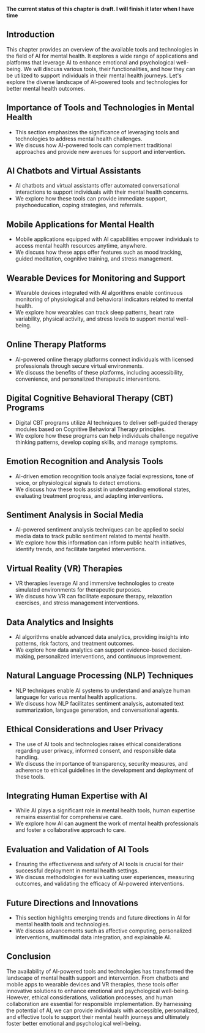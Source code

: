 **The current status of this chapter is draft. I will finish it later when I have time**

Introduction
------------

This chapter provides an overview of the available tools and technologies in the field of AI for mental health. It explores a wide range of applications and platforms that leverage AI to enhance emotional and psychological well-being. We will discuss various tools, their functionalities, and how they can be utilized to support individuals in their mental health journeys. Let's explore the diverse landscape of AI-powered tools and technologies for better mental health outcomes.

Importance of Tools and Technologies in Mental Health
-----------------------------------------------------

* This section emphasizes the significance of leveraging tools and technologies to address mental health challenges.
* We discuss how AI-powered tools can complement traditional approaches and provide new avenues for support and intervention.

AI Chatbots and Virtual Assistants
----------------------------------

* AI chatbots and virtual assistants offer automated conversational interactions to support individuals with their mental health concerns.
* We explore how these tools can provide immediate support, psychoeducation, coping strategies, and referrals.

Mobile Applications for Mental Health
-------------------------------------

* Mobile applications equipped with AI capabilities empower individuals to access mental health resources anytime, anywhere.
* We discuss how these apps offer features such as mood tracking, guided meditation, cognitive training, and stress management.

Wearable Devices for Monitoring and Support
-------------------------------------------

* Wearable devices integrated with AI algorithms enable continuous monitoring of physiological and behavioral indicators related to mental health.
* We explore how wearables can track sleep patterns, heart rate variability, physical activity, and stress levels to support mental well-being.

Online Therapy Platforms
------------------------

* AI-powered online therapy platforms connect individuals with licensed professionals through secure virtual environments.
* We discuss the benefits of these platforms, including accessibility, convenience, and personalized therapeutic interventions.

Digital Cognitive Behavioral Therapy (CBT) Programs
---------------------------------------------------

* Digital CBT programs utilize AI techniques to deliver self-guided therapy modules based on Cognitive Behavioral Therapy principles.
* We explore how these programs can help individuals challenge negative thinking patterns, develop coping skills, and manage symptoms.

Emotion Recognition and Analysis Tools
--------------------------------------

* AI-driven emotion recognition tools analyze facial expressions, tone of voice, or physiological signals to detect emotions.
* We discuss how these tools assist in understanding emotional states, evaluating treatment progress, and adapting interventions.

Sentiment Analysis in Social Media
----------------------------------

* AI-powered sentiment analysis techniques can be applied to social media data to track public sentiment related to mental health.
* We explore how this information can inform public health initiatives, identify trends, and facilitate targeted interventions.

Virtual Reality (VR) Therapies
------------------------------

* VR therapies leverage AI and immersive technologies to create simulated environments for therapeutic purposes.
* We discuss how VR can facilitate exposure therapy, relaxation exercises, and stress management interventions.

Data Analytics and Insights
---------------------------

* AI algorithms enable advanced data analytics, providing insights into patterns, risk factors, and treatment outcomes.
* We explore how data analytics can support evidence-based decision-making, personalized interventions, and continuous improvement.

Natural Language Processing (NLP) Techniques
--------------------------------------------

* NLP techniques enable AI systems to understand and analyze human language for various mental health applications.
* We discuss how NLP facilitates sentiment analysis, automated text summarization, language generation, and conversational agents.

Ethical Considerations and User Privacy
---------------------------------------

* The use of AI tools and technologies raises ethical considerations regarding user privacy, informed consent, and responsible data handling.
* We discuss the importance of transparency, security measures, and adherence to ethical guidelines in the development and deployment of these tools.

Integrating Human Expertise with AI
-----------------------------------

* While AI plays a significant role in mental health tools, human expertise remains essential for comprehensive care.
* We explore how AI can augment the work of mental health professionals and foster a collaborative approach to care.

Evaluation and Validation of AI Tools
-------------------------------------

* Ensuring the effectiveness and safety of AI tools is crucial for their successful deployment in mental health settings.
* We discuss methodologies for evaluating user experiences, measuring outcomes, and validating the efficacy of AI-powered interventions.

Future Directions and Innovations
---------------------------------

* This section highlights emerging trends and future directions in AI for mental health tools and technologies.
* We discuss advancements such as affective computing, personalized interventions, multimodal data integration, and explainable AI.

Conclusion
----------

The availability of AI-powered tools and technologies has transformed the landscape of mental health support and intervention. From chatbots and mobile apps to wearable devices and VR therapies, these tools offer innovative solutions to enhance emotional and psychological well-being. However, ethical considerations, validation processes, and human collaboration are essential for responsible implementation. By harnessing the potential of AI, we can provide individuals with accessible, personalized, and effective tools to support their mental health journeys and ultimately foster better emotional and psychological well-being.
